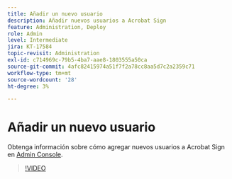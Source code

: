 ```yaml
---
title: Añadir un nuevo usuario
description: Añadir nuevos usuarios a Acrobat Sign
feature: Administration, Deploy
role: Admin
level: Intermediate
jira: KT-17584
topic-revisit: Administration
exl-id: c714969c-79b5-4ba7-aae8-1803555a50ca
source-git-commit: 4afc82415974a51f7f2a78cc8aa5d7c2a2359c71
workflow-type: tm+mt
source-wordcount: '28'
ht-degree: 3%

---
```


# Añadir un nuevo usuario

Obtenga información sobre cómo agregar nuevos usuarios a Acrobat Sign en [Admin Console](https://adminconsole.adobe.com/).

>[!VIDEO](https://video.tv.adobe.com/v/3453158?quality=12&learn=on&hidetitle=true)
